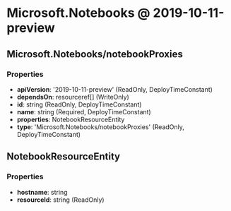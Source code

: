 # Microsoft.Notebooks @ 2019-10-11-preview

## Microsoft.Notebooks/notebookProxies
### Properties
* **apiVersion**: '2019-10-11-preview' (ReadOnly, DeployTimeConstant)
* **dependsOn**: resourceref[] (WriteOnly)
* **id**: string (ReadOnly, DeployTimeConstant)
* **name**: string (Required, DeployTimeConstant)
* **properties**: NotebookResourceEntity
* **type**: 'Microsoft.Notebooks/notebookProxies' (ReadOnly, DeployTimeConstant)

## NotebookResourceEntity
### Properties
* **hostname**: string
* **resourceId**: string (ReadOnly)

